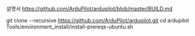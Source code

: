 

설명서 https://github.com/ArduPilot/ardupilot/blob/master/BUILD.md

git clone --recursive https://github.com/ArduPilot/ardupilot.git
cd ardupilot
Tools/environment_install/install-prereqs-ubuntu.sh


